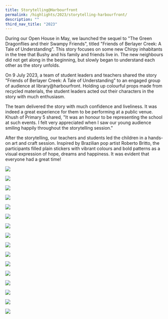 ```yaml
---
title: Storytelling@Harbourfront
permalink: /highlights/2023/storytelling-harbourfront/
description: ""
third_nav_title: "2023"
---
```

During our Open House in May, we launched the sequel to "The Green Dragonflies and their Swampy Friends", titled "Friends of Berlayer Creek: A Tale of Understanding". This story focuses on some new Chirpy inhabitants in the tree that Bushy and his family and friends live in. The new neighbours did not get along in the beginning, but slowly began to understand each other as the story unfolds.


On 9 July 2023, a team of student leaders and teachers shared the story "Friends of Berlayer Creek: A Tale of Understanding" to an engaged group of audience at library@harbourfront. Holding up colourful props made from recycled materials, the student leaders acted out their characters in the story with much enthusiasm. 


The team delivered the story with much confidence and liveliness. It was indeed a great experience for them to be performing at a public venue. Khush of Primary 5 shared, "It was an honour to be representing the school at such events. I felt very appreciated when I saw our young audience smiling happily throughout the storytelling session."  


After the storytelling, our teachers and students led the children in a hands-on art and craft session. Inspired by Brazilian pop artist Roberto Britto, the participants filled plain stickers with vibrant colours and bold patterns as a visual expression of hope, dreams and happiness. It was evident that everyone had a great time!

![](/images/2023%20Photos/Highlights/OH%20Friends%20of%20Berlayer%20Creek/axoh5380.JPG)

![](/images/2023%20Photos/Highlights/OH%20Friends%20of%20Berlayer%20Creek/czvl6806.JPG)

![](/images/2023%20Photos/Highlights/OH%20Friends%20of%20Berlayer%20Creek/img_6493.JPG)

![](/images/2023%20Photos/Highlights/OH%20Friends%20of%20Berlayer%20Creek/img_6497.JPG)

![](/images/2023%20Photos/Highlights/OH%20Friends%20of%20Berlayer%20Creek/img_6495.JPG)

![](/images/2023%20Photos/Highlights/OH%20Friends%20of%20Berlayer%20Creek/img_6496.JPG)

![](/images/2023%20Photos/Highlights/OH%20Friends%20of%20Berlayer%20Creek/img_6500.JPG)

![](/images/2023%20Photos/Highlights/OH%20Friends%20of%20Berlayer%20Creek/img_6509.JPG)

![](/images/2023%20Photos/Highlights/OH%20Friends%20of%20Berlayer%20Creek/img_6510.JPG)

![](/images/2023%20Photos/Highlights/OH%20Friends%20of%20Berlayer%20Creek/img_6520.JPG)

![](/images/2023%20Photos/Highlights/OH%20Friends%20of%20Berlayer%20Creek/img_6524.JPG)

![](/images/2023%20Photos/Highlights/OH%20Friends%20of%20Berlayer%20Creek/img_6525.JPG)

![](/images/2023%20Photos/Highlights/OH%20Friends%20of%20Berlayer%20Creek/img_6528.JPG)

![](/images/2023%20Photos/Highlights/OH%20Friends%20of%20Berlayer%20Creek/img_6529.JPG)

![](/images/2023%20Photos/Highlights/OH%20Friends%20of%20Berlayer%20Creek/img_6531.JPG)

![](/images/2023%20Photos/Highlights/OH%20Friends%20of%20Berlayer%20Creek/img_6532.JPG)

